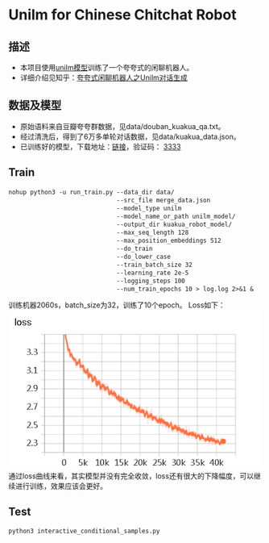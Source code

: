 # Unilm for Chinese Chitchat Robot

## 描述
* 本项目使用[unilm模型](https://github.com/YunwenTechnology/Unilm)训练了一个夸夸式的闲聊机器人。
* 详细介绍见知乎：[夸夸式闲聊机器人之Unilm对话生成]()


## 数据及模型
* 原始语料来自豆瓣夸夸群数据，见data/douban_kuakua_qa.txt。
* 经过清洗后，得到了6万多单轮对话数据，见data/kuakua_data.json。
* 已训练好的模型，下载地址：[链接]()，验证码： [3333]()


## Train

```
nohup python3 -u run_train.py --data_dir data/ 
                              --src_file merge_data.json 
                              --model_type unilm 
                              --model_name_or_path unilm_model/ 
                              --output_dir kuakua_robot_model/ 
                              --max_seq_length 128 
                              --max_position_embeddings 512 
                              --do_train 
                              --do_lower_case 
                              --train_batch_size 32 
                              --learning_rate 2e-5 
                              --logging_steps 100 
                              --num_train_epochs 10 > log.log 2>&1 &
```
训练机器2060s，batch_size为32，训练了10个epoch。
Loss如下：
![avatar](image/tensorboard.png)
通过loss曲线来看，其实模型并没有完全收敛，loss还有很大的下降幅度，可以继续进行训练，效果应该会更好。

## Test
```
python3 interactive_conditional_samples.py
```